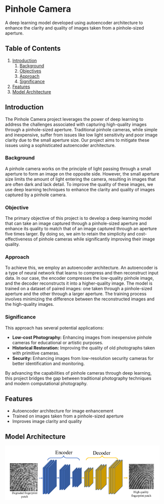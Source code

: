 # Pinhole Camera

A deep learning model developed using autoencoder architecture to enhance the clarity and quality of images taken from a pinhole-sized aperture.

## Table of Contents

1. [Introduction](#introduction)
   1. [Background](#background)
   2. [Objectives](#objective)
   3. [Approach](#approach)
   4. [Significance](#significance)
3. [Features](#features)
4. [Model Architecture](#model-architecture)


## Introduction

The Pinhole Camera project leverages the power of deep learning to address the challenges associated with capturing high-quality images through a pinhole-sized aperture. Traditional pinhole cameras, while simple and inexpensive, suffer from issues like low light sensitivity and poor image clarity due to the small aperture size. Our project aims to mitigate these issues using a sophisticated autoencoder architecture.

### Background

A pinhole camera works on the principle of light passing through a small aperture to form an image on the opposite side. However, the small aperture size limits the amount of light entering the camera, resulting in images that are often dark and lack detail. To improve the quality of these images, we use deep learning techniques to enhance the clarity and quality of images captured by a pinhole camera.

### Objective

The primary objective of this project is to develop a deep learning model that can take an image captured through a pinhole-sized aperture and enhance its quality to match that of an image captured through an aperture five times larger. By doing so, we aim to retain the simplicity and cost-effectiveness of pinhole cameras while significantly improving their image quality.

### Approach

To achieve this, we employ an autoencoder architecture. An autoencoder is a type of neural network that learns to compress and then reconstruct input data. In our case, the encoder compresses the low-quality pinhole image, and the decoder reconstructs it into a higher-quality image. The model is trained on a dataset of paired images: one taken through a pinhole-sized aperture and the other through a larger aperture. The training process involves minimizing the difference between the reconstructed images and the high-quality images.

### Significance

This approach has several potential applications:
- **Low-cost Photography:** Enhancing images from inexpensive pinhole cameras for educational or artistic purposes.
- **Historical Restoration:** Improving the quality of old photographs taken with primitive cameras.
- **Security:** Enhancing images from low-resolution security cameras for better identification and monitoring.

By advancing the capabilities of pinhole cameras through deep learning, this project bridges the gap between traditional photography techniques and modern computational photography.

## Features

- Autoencoder architecture for image enhancement
- Trained on images taken from a pinhole-sized aperture
- Improves image clarity and quality

## Model Architecture
![Architecture](https://github.com/NihaalChowdary/Pinhole-Camera/blob/fd111bc7813e90db48fd171fc9fc3f0f7a7b2887/A-convolutional-autoencoder-for-latent-enhancement.png)
